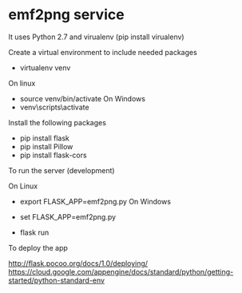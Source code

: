 # emf2png service

It uses Python 2.7 and virualenv (pip install virualenv)

Create a virtual environment to include needed packages
* virtualenv venv

On linux
* source venv/bin/activate
On Windows
* venv\scripts\activate

Install the following packages
* pip install flask
* pip install Pillow
* pip install flask-cors

To run the server (development)

On Linux
* export FLASK_APP=emf2png.py
On Windows
* set FLASK_APP=emf2png.py

* flask run

To deploy the app

http://flask.pocoo.org/docs/1.0/deploying/
https://cloud.google.com/appengine/docs/standard/python/getting-started/python-standard-env